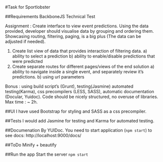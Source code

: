 #Task for Sportlobster

##Requirements
BackboneJS Technical Test

Assignment : Create interface to view event predictions. Using the data provided, developer should visualise data by grouping and ordering them. Showcasing routing, filtering, paging, is a big plus (The data can be adjusted if needed).

1. Create list view of data that provides interaction of filtering data.
a) ability to select a prediction
b) ability to enable/disable predictions that were predicted
2. Create separate routes for different pages/views of the end solution
a) ability to navigate inside a single event, and separately review it’s predictions.
b) using url parameters

Bonus : using build script’s (Grunt), testing(Jasmine) automated testing(Karma), css precompilers (LESS, SASS), automatic documentation (Docular, Yuidoc).
Code should be nicely structured, no overuse of libraries. Max time : ~ 2h.

##UI
I have used Bootstrap for styling and SASS as a css precompiler.

##Tests
I would add Jasmine for testing and Karma for automated testing.

##Documenation
By YUIDoc. You need to start application (``` npm start ```) to see docs: http://localhost:9000/docs/

##ToDo
Minify + beautify

##Run the app
Start the server
``` npm start ```
